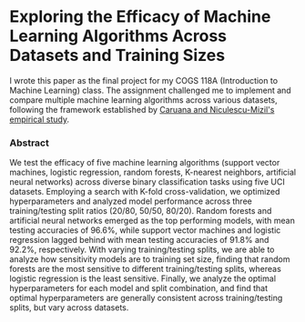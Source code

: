 # Exploring the Efficacy of Machine Learning Algorithms Across Datasets and Training Sizes

I wrote this paper as the final project for my COGS 118A (Introduction to Machine Learning) class. The assignment challenged me to implement and compare multiple machine learning algorithms across various datasets, following the framework established by [Caruana and Niculescu-Mizil's empirical study](https://doi.org/10.1145/1143844.1143865).

### Abstract

We test the efficacy of five machine learning algorithms (support vector machines,
logistic regression, random forests, K-nearest neighbors, artificial neural networks)
across diverse binary classification tasks using five UCI datasets. Employing a
search with K-fold cross-validation, we optimized hyperparameters and analyzed
model performance across three training/testing split ratios (20/80, 50/50, 80/20).
Random forests and artificial neural networks emerged as the top performing
models, with mean testing accuracies of 96.6%, while support vector machines
and logistic regression lagged behind with mean testing accuracies of 91.8% and
92.2%, respectively. With varying training/testing splits, we are able to analyze
how sensitivity models are to training set size, finding that random forests are the
most sensitive to different training/testing splits, whereas logistic regression is the
least sensitive. Finally, we analyze the optimal hyperparameters for each model and
split combination, and find that optimal hyperparameters are generally consistent
across training/testing splits, but vary across datasets.
